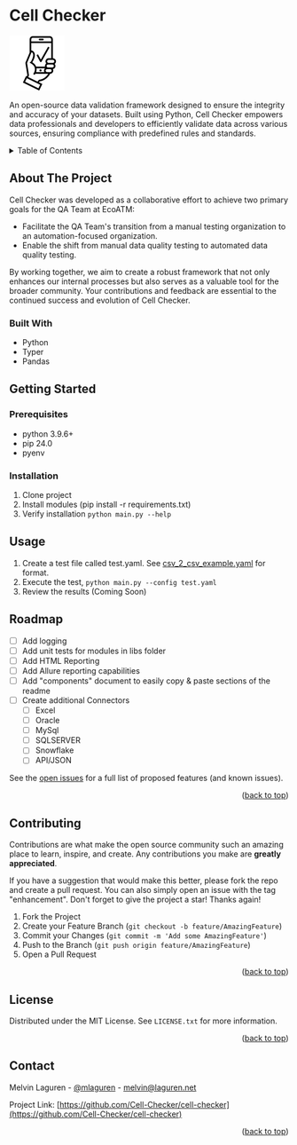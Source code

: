 <a name="readme-top"></a>
# Cell Checker
![Alt text](./cell-checker.png?raw=true "Title")

An open-source data validation framework designed to ensure the integrity and accuracy of your datasets. Built using Python, Cell Checker empowers data professionals and developers to efficiently validate data across various sources, ensuring compliance with predefined rules and standards.

<!-- TABLE OF CONTENTS -->
<details>
  <summary>Table of Contents</summary>
  <ol>
    <li>
      <a href="#about-the-project">About The Project</a>
      <ul>
        <li><a href="#built-with">Built With</a></li>
      </ul>
    </li>
    <li>
      <a href="#getting-started">Getting Started</a>
      <ul>
        <li><a href="#prerequisites">Prerequisites</a></li>
        <li><a href="#installation">Installation</a></li>
      </ul>
    </li>
    <li><a href="#usage">Usage</a></li>
    <li><a href="#roadmap">Roadmap</a></li>
    <li><a href="#contributing">Contributing</a></li>
    <li><a href="#license">License</a></li>
    <li><a href="#contact">Contact</a></li>
    <li><a href="#acknowledgments">Acknowledgments</a></li>
  </ol>
</details>

## About The Project

Cell Checker was developed as a collaborative effort to achieve two primary goals for the QA Team at EcoATM:

* Facilitate the QA Team's transition from a manual testing organization to an automation-focused organization.
* Enable the shift from manual data quality testing to automated data quality testing.

By working together, we aim to create a robust framework that not only enhances our internal processes but also serves as a valuable tool for the broader community. Your contributions and feedback are essential to the continued success and evolution of Cell Checker.

### Built With

* Python
* Typer
* Pandas


## Getting Started



### Prerequisites

+ python 3.9.6+
+ pip 24.0
+ pyenv

### Installation

1. Clone project
2. Install modules (pip install -r requirements.txt)
3. Verify installation `python main.py --help`

## Usage

1. Create a test file called test.yaml. See [csv_2_csv_example.yaml](data_validation_tests/csv_2_csv_example.yaml) for format.
2. Execute the test, ```python main.py --config test.yaml```
3. Review the results (Coming Soon)

## Roadmap

- [ ] Add logging
- [ ] Add unit tests for modules in libs folder
- [ ] Add HTML Reporting
- [ ] Add Allure reporting capabilities
- [ ] Add "components" document to easily copy & paste sections of the readme
- [ ] Create additional Connectors
    - [ ] Excel
    - [ ] Oracle
    - [ ] MySql
    - [ ] SQLSERVER
    - [ ] Snowflake
    - [ ] API/JSON 

See the [open issues](https://github.com/Cell-Checker/cell-checker/issues) for a full list of proposed features (and known issues).

<p align="right">(<a href="#readme-top">back to top</a>)</p>

## Contributing

Contributions are what make the open source community such an amazing place to learn, inspire, and create. Any contributions you make are **greatly appreciated**.

If you have a suggestion that would make this better, please fork the repo and create a pull request. You can also simply open an issue with the tag "enhancement".
Don't forget to give the project a star! Thanks again!

1. Fork the Project
2. Create your Feature Branch (`git checkout -b feature/AmazingFeature`)
3. Commit your Changes (`git commit -m 'Add some AmazingFeature'`)
4. Push to the Branch (`git push origin feature/AmazingFeature`)
5. Open a Pull Request

<p align="right">(<a href="#readme-top">back to top</a>)</p>

## License

Distributed under the MIT License. See `LICENSE.txt` for more information.

<p align="right">(<a href="#readme-top">back to top</a>)</p>



<!-- CONTACT -->
## Contact

Melvin Laguren - [@mlaguren](https://twitter.com/mlaguren) - melvin@laguren.net

Project Link: [https://github.com/Cell-Checker/cell-checker](https://github.com/Cell-Checker/cell-checker)

<p align="right">(<a href="#readme-top">back to top</a>)</p>